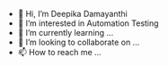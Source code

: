 - 👋 Hi, I’m Deepika Damayanthi
- 👀 I’m interested in Automation Testing
- 🌱 I’m currently learning ...
- 💞️ I’m looking to collaborate on ...
- 📫 How to reach me ...

<!---
DeepzD is a ✨ special ✨ repository because its `README.md` (this file) appears on your GitHub profile.
You can click the Preview link to take a look at your changes.
--->
